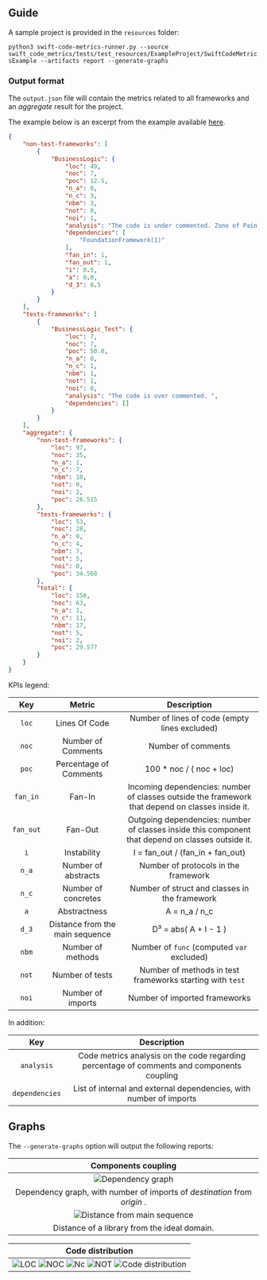 ## Guide

A sample project is provided in the `resources` folder:

`python3 swift-code-metrics-runner.py --source swift_code_metrics/tests/test_resources/ExampleProject/SwiftCodeMetricsExample --artifacts report --generate-graphs`

### Output format

The `output.json` file will contain the metrics related to all frameworks
and an _aggregate_ result for the project.

The example below is an excerpt from the example available [here](../swift_code_metrics/tests/test_resources/expected_output.json).

```json
{
    "non-test-frameworks": [
        {
            "BusinessLogic": {
                "loc": 49,
                "noc": 7,
                "poc": 12.5,
                "n_a": 0,
                "n_c": 3,
                "nbm": 3,
                "not": 0,
                "noi": 1,
                "analysis": "The code is under commented. Zone of Pain. Highly stable and concrete component - rigid, hard to extend (not abstract). This component should not be volatile (e.g. a stable foundation library such as Strings).",
                "dependencies": [
                    "FoundationFramework(1)"
                ],
                "fan_in": 1,
                "fan_out": 1,
                "i": 0.5,
                "a": 0.0,
                "d_3": 0.5
            }
        }
    ],
    "tests-frameworks": [
        {
            "BusinessLogic_Test": {
                "loc": 7,
                "noc": 7,
                "poc": 50.0,
                "n_a": 0,
                "n_c": 1,
                "nbm": 1,
                "not": 1,
                "noi": 0,
                "analysis": "The code is over commented. ",
                "dependencies": []
            }
        }
    ],
    "aggregate": {
        "non-test-frameworks": {
            "loc": 97,
            "noc": 35,
            "n_a": 1,
            "n_c": 7,
            "nbm": 10,
            "not": 0,
            "noi": 2,
            "poc": 26.515
        },
        "tests-frameworks": {
            "loc": 53,
            "noc": 28,
            "n_a": 0,
            "n_c": 4,
            "nbm": 7,
            "not": 5,
            "noi": 0,
            "poc": 34.568
        },
        "total": {
            "loc": 150,
            "noc": 63,
            "n_a": 1,
            "n_c": 11,
            "nbm": 17,
            "not": 5,
            "noi": 2,
            "poc": 29.577
        }
    }
}
```

KPIs legend:

|    Key    |              Metric              |                                             Description                                             |
|:---------:|:--------------------------------:|:---------------------------------------------------------------------------------------------------:|
|   `loc`   |          Lines Of Code           |                           Number of lines of code (empty lines excluded)                            |
|   `noc`   |        Number of Comments        |                                         Number of comments                                          |
|   `poc`   |      Percentage of Comments      |                                      100 * noc / ( noc + loc)                                       |
| `fan_in`  |              Fan-In              | Incoming dependencies: number of classes  outside the framework that depend on classes  inside it.  |
| `fan_out` |             Fan-Out              | Outgoing dependencies: number of classes  inside this component that depend on classes  outside it. |
|    `i`    |           Instability            |                                  I = fan_out / (fan_in + fan_out)                                   |
|   `n_a`   |       Number of abstracts        |                                Number of protocols in the framework                                 |
|   `n_c`   |       Number of concretes        |                            Number of struct and classes in the framework                            |
|    `a`    |           Abstractness           |                                            A = n_a / n_c                                            |
|   `d_3`   | Distance from  the main sequence |                                        D³ = abs( A + I - 1 )                                        |
|   `nbm`   |        Number of methods         |                             Number of `func` (computed `var` excluded)                              |
|   `not`   |         Number of tests          |                      Number of methods in test frameworks starting with `test`                      |
|   `noi`   |        Number of imports         |                                    Number of imported frameworks                                    |

In addition:

|      Key       |                                        Description                                         |
|:--------------:|:------------------------------------------------------------------------------------------:|
|   `analysis`   | Code metrics analysis on the code regarding percentage of comments and components coupling |
| `dependencies` |             List of internal and external dependencies, with number of imports             |


## Graphs

The `--generate-graphs` option will output the following reports:

|                             Components coupling                              |
|:----------------------------------------------------------------------------:|
|             ![Dependency graph](assets/dependencies_graph.jpeg)              |
|  Dependency graph, with number of imports of _destination_ from _origin_ .   |
| ![Distance from main sequence](assets/deviation_from_the_main_sequence.jpeg) |
|                 Distance of a library from the ideal domain.                 |

|                                                                                                        Code distribution                                                                                                         |
|:--------------------------------------------------------------------------------------------------------------------------------------------------------------------------------------------------------------------------------:|
| ![LOC](assets/lines_of_code_-_loc.jpeg) ![NOC](assets/number_of_comments_-_noc.jpeg) ![Nc](assets/n._of_classes_and_structs.jpeg)  ![NOT](assets/number_of_tests_-_not.jpeg) ![Code distribution](assets/code_distribution.jpeg) |
